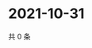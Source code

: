 # 2021-10-31

共 0 条

<!-- BEGIN WEIBO -->
<!-- 最后更新时间 Sun Oct 31 2021 10:28:23 GMT+0800 (China Standard Time) -->

<!-- END WEIBO -->
